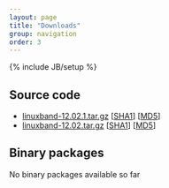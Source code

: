 ```yaml
---
layout: page
title: "Downloads"
group: navigation
order: 3
---
```

{% include JB/setup %}

## Source code

*  [linuxband-12.02.1.tar.gz](assets/sources/linuxband-12.02.1.tar.gz) \[[SHA1](assets/sources/linuxband-12.02.1.tar.gz.sha1)\] \[[MD5](assets/sources/linuxband-12.02.1.tar.gz.md5)\]
*  [linuxband-12.02.tar.gz](assets/sources/linuxband-12.02.tar.gz) \[[SHA1](assets/sources/linuxband-12.02.tar.gz.sha1)\] \[[MD5](assets/sources/linuxband-12.02.tar.gz.md5)\]

## Binary packages
No binary packages available so far
